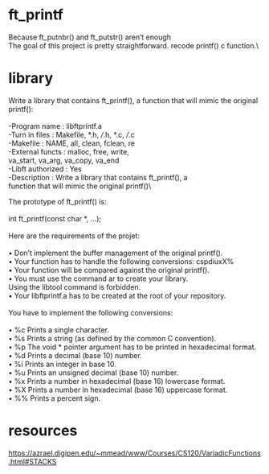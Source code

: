 # ft_printf
Because ft_putnbr() and ft_putstr() aren’t enough\
The goal of this project is pretty straightforward. recode printf() c function.\

# library
Write a library that contains ft_printf(), a function that will mimic the original printf():\
\
-Program name        : libftprintf.a\
-Turn in files       : Makefile, *.h, */*.h, *.c, */*.c\
-Makefile            : NAME, all, clean, fclean, re\
-External functs     : malloc, free, write,\
                      va_start, va_arg, va_copy, va_end\
-Libft authorized    : Yes\
-Description         : Write a library that contains ft_printf(), a\
                      function that will mimic the original printf()\

The prototype of ft_printf() is:\
\
  int ft_printf(const char *, ...);\
\
Here are the requirements of the projet:\
\
• Don’t implement the buffer management of the original printf().\
• Your function has to handle the following conversions: cspdiuxX%\
• Your function will be compared against the original printf().\
• You must use the command ar to create your library.\
    Using the libtool command is forbidden.\
• Your libftprintf.a has to be created at the root of your repository.\
\
You have to implement the following conversions:\
\
• %c Prints a single character.\
• %s Prints a string (as defined by the common C convention).\
• %p The void * pointer argument has to be printed in hexadecimal format.\
• %d Prints a decimal (base 10) number.\
• %i Prints an integer in base 10.\
• %u Prints an unsigned decimal (base 10) number.\
• %x Prints a number in hexadecimal (base 16) lowercase format.\
• %X Prints a number in hexadecimal (base 16) uppercase format.\
• %% Prints a percent sign.

# resources

https://azrael.digipen.edu/~mmead/www/Courses/CS120/VariadicFunctions.html#STACKS

